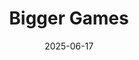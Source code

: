 ---  
layout: startup_page  
title: "Bigger Games"  
id: "biggergames.com"  
permalink: "/biggergamesbiggergames.com06172025/"  
website: "http://biggergames.com/"  
funding_round: "Series A"  
funding_amount: "$25M"  
investors: "Goodwater Capital, Arcadia Gaming Partners, Index Ventures, Play Ventures"  
about: "Bigger Games is a mobile gaming studio focused on creating emotionally resonant, globally scalable mobile games. They aim to make games that feel effortless, impactful, and meaningful. Their flagship game, Kitchen Masters, is a social cooking puzzle designed to bring players together."  
markets: "Mobile Gaming, Gaming, Mobile, Online Games"  
hq: "Istanbul, Turkey"  
founded_year: "2019"  
linkedin: "https://www.linkedin.com/company/biggergames"  
twitter: ""  
instagram: ""  
facebook: "https://www.facebook.com/Bigger-Games-2423770854324012/"  
crunchbase: "https://www.crunchbase.com/organization/bigger-games"  
pitchbook: "https://pitchbook.com/profiles/company/279603-82"  

date_display: "17-Jun-2025"  
date: "2025-06-17"

# SEO Optimization  
meta_title: "Bigger Games - Series A Funding ($25M)"  
meta_description: "Bigger Games, Bigger Games is a mobile gaming studio focused on creating emotionally resonant, globally scalable mobile games. They aim to make games that feel effo..."  
meta_keywords: "Bigger Games, Mobile Gaming, Gaming, Mobile, Online Games, Series A funding"  
canonical_url: "https://startup.projectstartups.com/biggergamesbiggergames.com06172025/"  
---